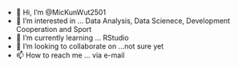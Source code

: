 - 👋 Hi, I’m @MicKunWut2501
- 👀 I’m interested in ... Data Analysis, Data Scienece, Development Cooperation and Sport 
- 🌱 I’m currently learning ... RStudio 
- 💞️ I’m looking to collaborate on ...not sure yet
- 📫 How to reach me ... via e-mail

<!---
MicKunWut2501/MicKunWut2501 is a ✨ special ✨ repository because its `README.md` (this file) appears on your GitHub profile.
You can click the Preview link to take a look at your changes.
--->
